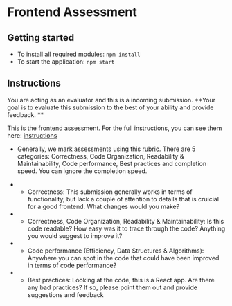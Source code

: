 # Frontend Assessment

## Getting started

- To install all required modules: `npm install`
- To start the application: `npm start`

## Instructions

You are acting as an evaluator and this is a incoming submission. **Your goal is to evaluate this submission to the best of your ability and provide feedback. **

This is the frontend assessment. For the full instructions, you can see them here: [instructions](https://storage.googleapis.com/hatchways-app.appspot.com/assessments/data/instructions/f-1/Front-end%20Assessment%20-%20Student%20Profiles-9Q85OM4O2ZNE50C2RQG2.pdf)

- Generally, we mark assessments using this [rubric](https://drive.google.com/file/d/1f0jiSVTTGtAn8XbHwHcTqPEU-BT4-q6x/view). There are 5 categories: Correctness, Code Organization, Readability & Maintainability, Code performance, Best practices and completion speed. You can ignore the completion speed.

- - Correctness: This submission generally works in terms of functionality, but lack a couple of attention to details that is cruicial for a good frontend. What changes would you make?
- - Correctness, Code Organization, Readability & Maintainability: Is this code readable? How easy was it to trace through the code? Anything you would suggest to improve it?
- - Code performance (Efficiency, Data Structures & Algorithms): Anywhere you can spot in the code that could have been improved in terms of code performance?
- - Best practices: Looking at the code, this is a React app. Are there any bad practices? If so, please point them out and provide suggestions and feedback
